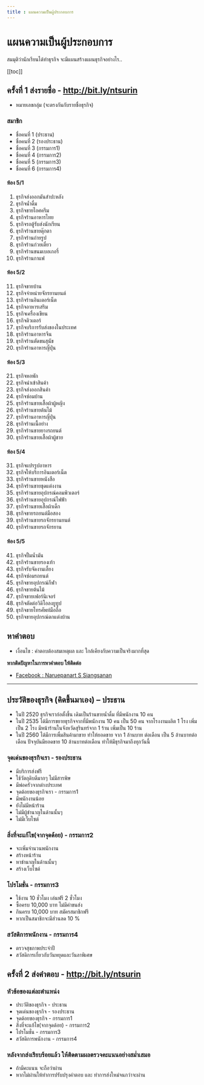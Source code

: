 ```yaml
---
title : แผนความเป็นผู้ประกอบการ
---
```


# แผนความเป็นผู้ประกอบการ
สมมุติว่านักเรียนได้ทำธุรกิจ จะมีแผนสร้างแผนธุรกิจอย่างไร..

[[toc]]

## ครั้งที่ 1 ส่งรายชื่อ - http://bit.ly/ntsurin

- หมายเลขกลุ่ม (จะตรงกันกับรายชื่อธุรกิจ)

### สมาชิก
- ชื่อคนที่ 1 (ประธาน)
- ชื่อคนที่ 2 (รองประธาน)
- ชื่อคนที่ 3 (กรรมการ1)
- ชื่อคนที่ 4 (กรรมการ2)
- ชื่อคนที่ 5 (กรรมการ3)
- ชื่อคนที่ 6 (กรรมการ4)

#### ห้อง 5/1

1. ธุรกิจส่งออกมันสําปะหลัง
2. ธุรกิจน้ำดื่ม
3. ธุรกิจขายไอศครีม
4. ธุรกิจร้านอาหารไทย 
5. ธุรกิจรถตู้รับส่งนักเรียน
6. ธุรกิจร้านขายตุ๊กตา
7. ธุรกิจร้านถ่ายรูป 
8. ธุรกิจร้านก๋วยเตี๋ยว 
9. ธุรกิจร้านขนมเบอเกอรี่ 
10. ธุรกิจร้านกาแฟ

#### ห้อง 5/2

11. ธุรกิจขายบ้าน
12. ธุรกิจจำหน่ายจักรยานยนต์
13. ธุรกิจร้านอินเตอร์เน็ต
14. ธุรกิจอาหารเสริม
15. ธุรกิจเครื่องเขียน
16. ธุรกิจติวเตอร์
17. ธุรกิจบริการรับส่งของในประเทศ
18. ธุรกิจร้านอาหารจีน
19. ธุรกิจร้านตัดขนสุนัข
20. ธุรกิจร้านอาหารญี่ปุ่น 

#### ห้อง 5/3

21. ธุรกิจหอพัก  
22. ธุรกิจนำเข้าสินค้า
23. ธุรกิจส่งออกสินค้า
24. ธุรกิจซ่อมบ้าน
25. ธุรกิจร้านขายเสื้อผ้าผู้หญิง
26. ธุรกิจร้านขายต้นไม้
27. ธุรกิจร้านอาหารญี่ปุ่น  
28. ธุรกิจร้านเนื้อย่าง
29. ธุรกิจร้านขายยางรถยนต์
30. ธุรกิจร้านขายเสื้อผ้าผู้ชาย

#### ห้อง 5/4

31. ธุรกิจแปรรูปอาหาร
32. ธุรกิจให้บริการอินเตอร์เน็ต
33. ธุรกิจร้านขายหนังสือ
34. ธุรกิจร้านขายชุดแต่งงาน
35. ธุรกิจร้านขายอุปกรณ์คอมพิวเตอร์
36. ธุรกิจร้านขายอุปกรณ์ไฟฟ้า
37. ธุรกิจร้านขายเสื้อผ้าเด็ก
38. ธุรกิจขายรถยนต์มือสอง
39. ธุรกิจร้านขายรถจักรยานยนต์
40. ธุรกิจร้านขายรถจักรยาน

#### ห้อง 5/5

41. ธุรกิจปั้มน้ำมัน
42. ธุรกิจร้านขายรองเท้า
43. ธุรกิจรับจัดงานเลี้ยง
44. ธุรกิจซ่อมรถยนต์
45. ธุรกิจขายอุปกรณ์กีฬา
46. ธุรกิจขายต้นไม้
47. ธุรกิจขายเฟอร์นิเจอร์
48. ธุรกิจตัดต่อวิดิโอลงยูทูป
49. ธุรกิจขายโทรศัพท์มือถือ
50. ธุรกิจขายอุปกรณ์ตกแต่งบ้าน

## หาคำตอบ
- เงื่อนไข : คำตอบต้องสมเหตุผล และ ใกล้เคียงกับความเป็นจริงมากที่สุด

**หากติดปัญหาในการหาคำตอบ ให้ติดต่อ**
- [Facebook : Naruepanart S Siangsanan](https://www.facebook.com/benz.naruepanart)

---

## ประวัติของธุรกิจ (คิดขึ้นมาเอง) – ประธาน 
- ในปี 2520 ธุรกิจเราก่อตั้งขึ้น เดิมเป็นร้านขายน้ำดื่ม ที่มีพนักงาน 10 คน 
- ในปี 2535 ได้มีการขยายธุรกิจจากที่มีพนักงาน 10 คน เป็น 50 คน จากโรงงานผลิต 1 โรง เพิ่มเป็น 2 โรง มีหน้าร้านในจังหวัดสุรินทร์จาก 1 ร้าน เพิ่มเป็น 10 ร้าน 
- ในปี 2560 ได้มีการเพื่มสินค้ามาขาย ทำให้ยอดขาย จาก 1 ล้านบาท ต่อเดือน เป็น 5 ล้านบาทต่อเดือน ปัจจุบันมียอดขาย 10 ล้านบาทต่อเดือน ทำให้มีธุรกิจมาถึงทุกวันนี้

### จุดเด่นของธุรกิจเรา - รองประธาน
- มีบริการส่งฟรี
- ใช้วัตถุดิบดีมากๆ ไม่มีสารพิษ
- มีพ่อครัวจากต่างประเทศ
- จุดด้อยของธุรกิจเรา - กรรมการ1
- มีพนักงานน้อย
- ยังไม่มีหน้าร้าน
- ไม่มีผู้ชำนาญในด้านนั้นๆ
- ไม่มีเว็บไซต์

### สิ่งที่จะแก้ไข(จากจุดด้อย) - กรรมการ2
- จะเพิ่มจำนวนพนักงาน
- สร้างหน้าร้าน
- หาชำนาญในด้านนั้นๆ
- สร้างเว็บไซต์

### โปรโมชั่น - กรรมการ3
- ใช้งาน 10 ชั่วโมง เล่นฟรี 2 ชั่วโมง
- ซื้อครบ 10,000 บาท ไม่มีค่าขนส่ง
- กินครบ 10,000 บาท สมัครสมาชิกฟรี
- หากเป็นสมาชิกจะมีส่วนลด 10 %

### สวัสดิการพนักงาน - กรรมการ4
- ตรวจสุขภาพประจำปี
- สวัสดิการเกี่ยวกับวันหยุดและวันลาพิเศษ

## ครั้งที่ 2 ส่งคำตอบ - http://bit.ly/ntsurin
 
### หัวข้อของแต่ละตำแหน่ง
- ประวัติของธุรกิจ - ประธาน
- จุดเด่นของธุรกิจ - รองประธาน
- จุดด้อยของธุรกิจ - กรรมการ1 
- สิ่งที่จะแก้ไข(จากจุดด้อย) - กรรมการ2
- โปรโมชั่น - กรรมการ3
- สวัสดิการพนักงาน - กรรมการ4

### หลังจากส่งเรียบร้อยแล้ว ให้ติดตามผลตรวจคะแนนอย่างสม่ำเสมอ
- ถ้ามีคะแนน จะถือว่าผ่าน
- หากไม่ผ่านให้ทำการปรับปรุงคำตอบ และ ทำการส่งใหม่จนกว่าจะผ่าน
